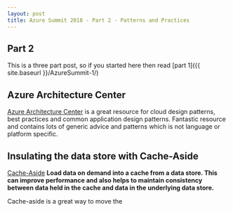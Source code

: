 ```yaml
---
layout: post
title: Azure Summit 2018 - Part 2 - Patterns and Practices
---
```


## Part 2

This is a three part post, so if you started here then read [part 1]({{ site.baseurl }}/AzureSummit-1/)

## Azure Architecture Center

[Azure Architecture Center](https://docs.microsoft.com/en-us/azure/architecture/) is a great resource for cloud design patterns, best practices and common application design patterns. Fantastic resource and contains lots of generic advice and patterns which is not language or platform specific.

## Insulating the data store with Cache-Aside

[Cache-Aside](https://docs.microsoft.com/en-us/azure/architecture/patterns/cache-aside) **Load data on demand into a cache from a data store. This can improve performance and also helps to maintain consistency between data held in the cache and data in the underlying data store.**

Cache-aside is a great way to move the 


